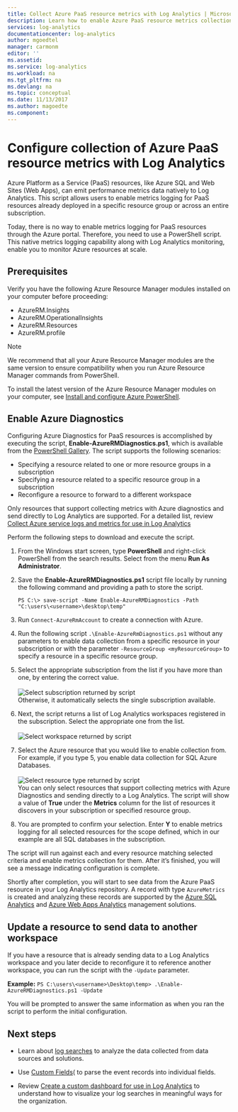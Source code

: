 ```yaml
---
title: Collect Azure PaaS resource metrics with Log Analytics | Microsoft Docs
description: Learn how to enable Azure PaaS resource metrics collection using PowerShell for retention and analysis in Log Analytics.
services: log-analytics
documentationcenter: log-analytics
author: mgoedtel
manager: carmonm
editor: ''
ms.assetid: 
ms.service: log-analytics
ms.workload: na
ms.tgt_pltfrm: na
ms.devlang: na
ms.topic: conceptual
ms.date: 11/13/2017
ms.author: magoedte
ms.component: 
---
```


# Configure collection of Azure PaaS resource metrics with Log Analytics

Azure Platform as a Service (PaaS) resources, like Azure SQL and Web Sites (Web Apps), can emit performance metrics data natively to Log Analytics. This script allows users to enable metrics logging for PaaS resources already deployed in a specific resource group or across an entire subscription. 

Today, there is no way to enable metrics logging for PaaS resources through the Azure portal. Therefore, you need to use a PowerShell script. This native metrics logging capability along with Log Analytics monitoring, enable you to monitor Azure resources at scale. 

## Prerequisites
Verify you have the following Azure Resource Manager modules installed on your computer before proceeding:

- AzureRM.Insights
- AzureRM.OperationalInsights
- AzureRM.Resources
- AzureRM.profile

>[!NOTE]
>We recommend that all your Azure Resource Manager modules are the same version to ensure compatibility when you run Azure Resource Manager commands from PowerShell.
>
To install the latest version of the Azure Resource Manager modules on your computer, see [Install and configure Azure PowerShell](https://docs.microsoft.com/powershell/azure/install-azurerm-ps?view=azurermps-4.4.1#update-azps).  

## Enable Azure Diagnostics  
Configuring Azure Diagnostics for PaaS resources is accomplished by executing the script, **Enable-AzureRMDiagnostics.ps1**, which is available from the [PowerShell Gallery](https://www.powershellgallery.com/packages/Enable-AzureRMDiagnostics/2.52/DisplayScript).  The script supports the following scenarios:
  
* Specifying a resource related to one or more resource groups in a subscription  
* Specifying a resource related to a specific resource group in a subscription  
* Reconfigure a resource to forward to a different workspace

Only resources that support collecting metrics with Azure diagnostics and send directly to Log Analytics are supported.  For a detailed list, review [Collect Azure service logs and metrics for use in Log Analytics](log-analytics-azure-storage.md) 

Perform the following steps to download and execute the script.

1.  From the Windows start screen, type **PowerShell** and right-click PowerShell from the search results.  Select from the menu **Run As Administrator**.   
2. Save the **Enable-AzureRMDiagnostics.ps1** script file locally by running the following command and providing a path to store the script.    

    ```
    PS C:\> save-script -Name Enable-AzureRMDiagnostics -Path "C:\users\<username>\desktop\temp"
    ```

3. Run `Connect-AzureRmAccount` to create a connection with Azure.   
4. Run the following script `.\Enable-AzureRmDiagnostics.ps1` without any parameters to enable data collection from a specific resource in your subscription or with the parameter `-ResourceGroup <myResourceGroup>` to specify a resource in a specific resource group.   
5. Select the appropriate subscription from the list if you have more than one, by entering the correct value.<br><br> ![Select subscription returned by script](./media/log-analytics-collect-azurepass-posh/script-select-subscription.png)<br> Otherwise, it automatically selects the single subscription available.
6. Next, the script returns a list of Log Analytics workspaces registered in the subscription.  Select the appropriate one from the list.<br><br> ![Select workspace returned by script](./media/log-analytics-collect-azurepass-posh/script-select-workspace.png)<br> 
7. Select the Azure resource that you would like to enable collection from. For example, if you type 5, you enable data collection for SQL Azure Databases.<br><br> ![Select resource type returned by script](./media/log-analytics-collect-azurepass-posh/script-select-resource.png)<br>
   You can only select resources that support collecting metrics with Azure Diagnostics and sending directly to a Log Analytics.  The script will show a value of **True** under the **Metrics** column for the list of resources it discovers in your subscription or specified resource group.    
8. You are prompted to confirm your selection.  Enter **Y** to enable metrics logging for all selected resources for the scope defined, which in our example are all SQL databases in the subscription.  

The script will run against each and every resource matching selected criteria and enable metrics collection for them. After it’s finished, you will see a message indicating configuration is complete.  

Shortly after completion, you will start to see data from the Azure PaaS resource in your Log Analytics repository.  A record with type `AzureMetrics` is created and analyzing these records are supported by the [Azure SQL Analytics](log-analytics-azure-sql.md) and [Azure Web Apps Analytics](log-analytics-azure-web-apps-analytics.md) management solutions.   

## Update a resource to send data to another workspace
If you have a resource that is already sending data to a Log Analytics workspace and you later decide to reconfigure it to reference another workspace, you can run the script with the `-Update` parameter.  

**Example:** 
`PS C:\users\<username>\Desktop\temp> .\Enable-AzureRMDiagnostics.ps1 -Update`

You will be prompted to answer the same information as when you ran the script to perform the initial configuration.  

## Next steps

* Learn about [log searches](log-analytics-log-searches.md) to analyze the data collected from data sources and solutions. 

* Use [Custom Fields](log-analytics-custom-fields.md)( to parse the event records into individual fields.

* Review [Create a custom dashboard for use in Log Analytics](log-analytics-dashboards.md) to understand how to visualize your log searches in meaningful ways for the organization.
